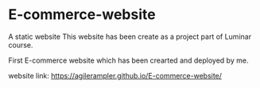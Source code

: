 # E-commerce-website
A static website 
This website has been create as a project part of Luminar course.

First E-commerce website which has been crearted and deployed by me.

website link: https://agilerampler.github.io/E-commerce-website/

